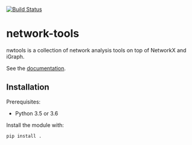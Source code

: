 [![Build Status](https://travis-ci.org/PhD-Dafne/network-tools.svg?branch=master)](https://travis-ci.org/PhD-Dafne/network-tools)

# network-tools
nwtools is a collection of network analysis tools on top of NetworkX and iGraph.

See the [documentation](https://network-tools.readthedocs.io/en/latest/).

## Installation
Prerequisites:
- Python 3.5 or 3.6

Install the module with:
```
pip install .
```